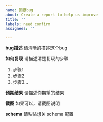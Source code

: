 ```yaml
---
name: 回报bug
about: Create a report to help us improve
title: ''
labels: need confirm
assignees: ''

---
```


**bug描述**
请清晰的描述这个bug

**如何复现**
请描述清楚复现的步骤
1. 步骤1
2. 步骤2
3. 步骤3...

**预期结果**
请描述你期望的结果

**截图**
如果可以，请截图说明

**schema**
请粘贴想关 schema 配置
